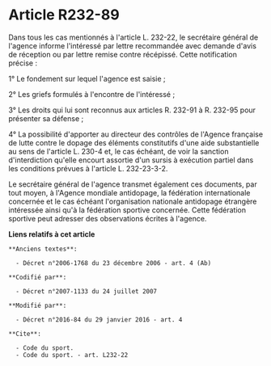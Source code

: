 # Article R232-89

Dans tous les cas mentionnés à l'article L. 232-22, le secrétaire général de l'agence informe l'intéressé par lettre
recommandée avec demande d'avis de réception ou par lettre remise contre récépissé. Cette notification précise : 

1° Le fondement sur lequel l'agence est saisie ; 

2° Les griefs formulés à l'encontre de l'intéressé ; 

3° Les droits qui lui sont reconnus aux articles R. 232-91 à R. 232-95 pour présenter sa défense ; 

4° La possibilité d'apporter au directeur des contrôles de l'Agence française de lutte contre le dopage des éléments
constitutifs d'une aide substantielle au sens de l'article L. 230-4 et, le cas échéant, de voir la sanction d'interdiction
qu'elle encourt assortie d'un sursis à exécution partiel dans les conditions prévues à l'article L. 232-23-3-2. 

Le secrétaire général de l'agence transmet également ces documents, par tout moyen, à l'Agence mondiale antidopage, la
fédération internationale concernée et le cas échéant l'organisation nationale antidopage étrangère intéressée ainsi qu'à la
fédération sportive concernée. Cette fédération sportive peut adresser des observations écrites à l'agence.

**Liens relatifs à cet article**

	**Anciens textes**:

	  - Décret n°2006-1768 du 23 décembre 2006 - art. 4 (Ab)

	**Codifié par**:

	  - Décret n°2007-1133 du 24 juillet 2007

	**Modifié par**:

	  - Décret n°2016-84 du 29 janvier 2016 - art. 4

	**Cite**:

	  - Code du sport.
	  - Code du sport. - art. L232-22
